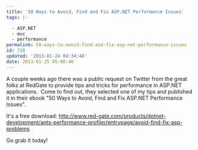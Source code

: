 ```yaml
---
title: '50 Ways to Avoid, Find and Fix ASP.NET Performance Issues'
tags: |-

  - ASP.NET
  - mvc
  - performance
permalink: 50-ways-to-avoid-find-and-fix-asp-net-performance-issues
id: 728
updated: '2013-01-24 04:34:48'
date: 2013-01-25 05:00:46
---
```


A couple weeks ago there was a public request on Twitter from the great folks at RedGate to provide tips and tricks for performance in ASP.NET applications.  Come to find out, they selected one of my tips and published it in their ebook "50 Ways to Avoid, Find and Fix ASP.NET Performance Issues".

It's a free download: <a href="http://www.red-gate.com/products/dotnet-development/ants-performance-profiler/entrypage/avoid-find-fix-asp-problems">http://www.red-gate.com/products/dotnet-development/ants-performance-profiler/entrypage/avoid-find-fix-asp-problems</a>

Go grab it today!